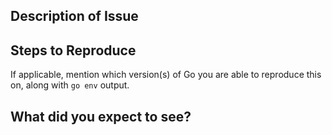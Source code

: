 ## Description of Issue

## Steps to Reproduce

If applicable, mention which version(s) of Go you are able to reproduce this on, along with `go env` output.

## What did you expect to see?

